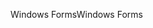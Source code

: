 <span data-ttu-id="d4c66-101">Windows Forms</span><span class="sxs-lookup"><span data-stu-id="d4c66-101">Windows Forms</span></span>